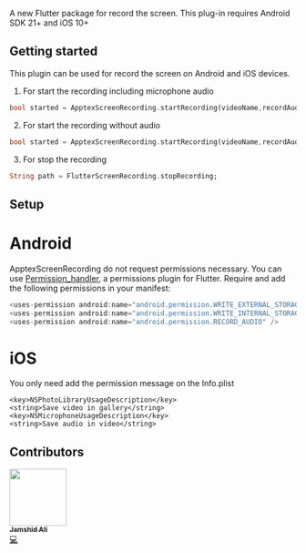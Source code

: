 
A new Flutter package for record the screen. This plug-in requires Android SDK 21+ and iOS 10+

<!-- ## Features

TODO: List what your package can do. Maybe include images, gifs, or videos. -->

## Getting started


This plugin can be used for record the screen on Android and iOS devices.

1. For start the recording including microphone audio

```dart
bool started = ApptexScreenRecording.startRecording(videoName,recordAudio:true);
```

2. For start the recording without audio

```dart
bool started = ApptexScreenRecording.startRecording(videoName,recordAudio:false);
```

3. For stop the recording

```dart
String path = FlutterScreenRecording.stopRecording;
```


## Setup


# Android

ApptexScreenRecording do not request permissions necessary. You can use [Permission_handler](https://pub.dev/packages/permission_handler), a permissions plugin for Flutter.
Require and add the following permissions in your manifest:

```java
<uses-permission android:name="android.permission.WRITE_EXTERNAL_STORAGE" />
<uses-permission android:name="android.permission.WRITE_INTERNAL_STORAGE" />
<uses-permission android:name="android.permission.RECORD_AUDIO" />
```


# iOS

You only need add the permission message on the Info.plist

    <key>NSPhotoLibraryUsageDescription</key>
    <string>Save video in gallery</string>
    <key>NSMicrophoneUsageDescription</key>
    <string>Save audio in video</string>

## Contributors
<a href="https://github.com/mrcse"><img src="https://avatars.githubusercontent.com/u/73348512?v=4" width="100px;" alt=""/><br /><sub><b>Jamshid Ali</b></sub></a><br /><a href="https://github.com/mrcse" title="Code">💻</a>
